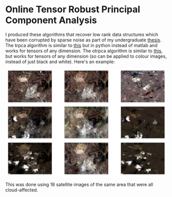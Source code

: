 # Online Tensor Robust Principal Component Analysis

I produced these algorithms that recover low rank data structures which have been corrupted by sparse noise as part of my undergraduate [thesis](https://openresearch-repository.anu.edu.au/handle/1885/170630). The trpca algorithm is similar to [this](https://github.com/canyilu/Tensor-Robust-Principal-Component-Analysis-TRPCA) but in python instead of matlab and works for tensors of any dimension. The otrpca algorithm is similar to [this](http://www.merl.com/publications/docs/TR2016-004.pdf), but works for tensors of any dimension (so can be applied to colour images, instead of just black and white). Here's an example:

![](/example.png?raw=true)

This was done using 18 satellite images of the same area that were all cloud-affected.